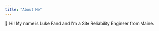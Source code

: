 ```yaml
---
title: "About Me"
---
```


👋 Hi! My name is Luke Rand and I'm a Site Reliability Engineer from Maine.